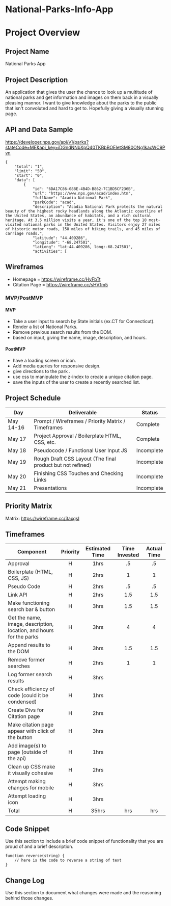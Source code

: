 # National-Parks-Info-App

# Project Overview

## Project Name

National Parks App

## Project Description

An application that gives the user the chance to look up a multitude of national parks and get information and images on them back in a visually pleasing mannor. I want to give knowledge about the parks to the public that isn't convoluted and hard to get to. Hopefully giving a visually stunning page.


## API and Data Sample

https://developer.nps.gov/api/v1/parks?stateCode=ME&api_key=iDGndNNbXpQ40TKBbBOEIetSM80ONg1kacWC9Pvn

```
{
    "total": "1",
    "limit": "50",
    "start": "0",
    "data": [
        {
            "id": "6DA17C86-088E-4B4D-B862-7C1BD5CF236B",
            "url": "https://www.nps.gov/acad/index.htm",
            "fullName": "Acadia National Park",
            "parkCode": "acad",
            "description": "Acadia National Park protects the natural beauty of the highest rocky headlands along the Atlantic coastline of the United States, an abundance of habitats, and a rich cultural heritage. At 3.5 million visits a year, it's one of the top 10 most-visited national parks in the United States. Visitors enjoy 27 miles of historic motor roads, 158 miles of hiking trails, and 45 miles of carriage roads.",
            "latitude": "44.409286",
            "longitude": "-68.247501",
            "latLong": "lat:44.409286, long:-68.247501",
            "activities": [
```


## Wireframes

- Homepage = https://wireframe.cc/HyFbTt
- Citation Page = https://wireframe.cc/sHV1m5

### MVP/PostMVP

#### MVP 

- Take a user input to search by State initials (ex.CT for Connecticut).
- Render a list of National Parks.
- Remove previous search results from the DOM.
- based on input, giving the name, image, description, and hours.

#### PostMVP  

- have a loading screen or icon.
- Add media queries for responsive design.
- give directions to the park .
- use css to manipulate the z-index to create a unique citation page.
- save the inputs of the user to create a recently searched list.

## Project Schedule

|  Day | Deliverable | Status
|---|---| ---|
|May 14-16| Prompt / Wireframes / Priority Matrix / Timeframes | Complete
|May 17| Project Approval / Boilerplate HTML, CSS, etc. | Complete
|May 18| Pseudocode / Functional User Input JS | Incomplete
|May 19| Rough Draft CSS Layout (The final product but not refined) | Incomplete
|May 20| Finishing CSS Touches and Checking Links | Incomplete
|May 21| Presentations | Incomplete

## Priority Matrix

Matrix: https://wireframe.cc/3axgsI
## Timeframes

| Component | Priority | Estimated Time | Time Invested | Actual Time |
| --- | :---: |  :---: | :---: | :---: |
| Approval | H | 1hrs| .5 | .5 |
| Boilerplate (HTML, CSS, JS) | H | 2hrs| 1 | 1 |
| Pseudo Code | H | 2hrs| .5 | .5 |
| Link API | H | 2hrs| 1.5 | 1.5 |
| Make functioning search bar & button | H | 3hrs| 1.5 | 1.5 |
| Get the name, image, description, location, and hours for the parks | H | 3hrs| 4 | 4 |
| Append results to the DOM | H | 3hrs| 1.5 | 1.5 |
| Remove former searches | H | 2hrs| 1 | 1 |
| Log former search results | H | 3hrs|  |  |
| Check efficiency of code (could it be condensed) | H | 1hrs|  |  |
| Create Divs for Citation page | H | 2hrs|  |  |
| Make citation page appear with click of the button | H | 3hrs|  |  |
| Add image(s) to page (outside of the api) | H | 1hrs|  |  |
| Clean up CSS make it visually cohesive | H | 2hrs|  |  |
| Attempt making changes for mobile | H | 3hrs|  |  |
| Attempt loading icon | H | 3hrs|  |  |
| Total | H | 35hrs| hrs | hrs |

## Code Snippet

Use this section to include a brief code snippet of functionality that you are proud of and a brief description.  

```
function reverse(string) {
	// here is the code to reverse a string of text
}
```

## Change Log
 Use this section to document what changes were made and the reasoning behind those changes.  
